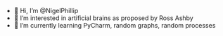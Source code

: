 - 👋 Hi, I’m @NigelPhillip
- 👀 I’m interested in artificial brains as proposed by Ross Ashby
- 🌱 I’m currently learning PyCharm, random graphs, random processes


<!---
NigelPhillip/NigelPhillip is a ✨ special ✨ repository because its `README.md` (this file) appears on your GitHub profile.
You can click the Preview link to take a look at your changes.
--->
